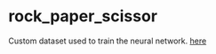 # rock_paper_scissor
Custom dataset used to train the neural network. [here](https://drive.google.com/file/d/1KKFRzaBKGSSv7vjicaONHwe1oDGttuem/view?usp=sharing)
